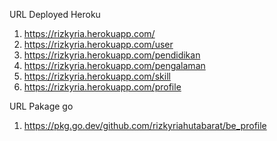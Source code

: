 URL Deployed Heroku

1. https://rizkyria.herokuapp.com/
2. https://rizkyria.herokuapp.com/user
3. https://rizkyria.herokuapp.com/pendidikan
4. https://rizkyria.herokuapp.com/pengalaman
5. https://rizkyria.herokuapp.com/skill
6. https://rizkyria.herokuapp.com/profile

URL Pakage go

1. https://pkg.go.dev/github.com/rizkyriahutabarat/be_profile

